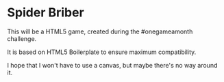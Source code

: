 # Spider Briber

This will be a HTML5 game, created during the #onegameamonth challenge.

It is based on HTML5 Boilerplate to ensure maximum compatibility.

I hope that I won't have to use a canvas, but maybe there's no way around it.
